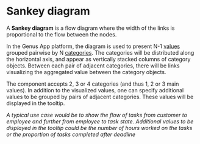 # Sankey diagram

A **Sankey diagram** is a flow diagram where the width of the links is proportional to the flow between the nodes.

In the Genus App platform, the diagram is used to present N-1 [values](../concepts/value.md) grouped pairwise by N [categories](../concepts/category.md). The categories will be distributed along the horizontal axis, and appear as vertically stacked columns of category objects. Between each pair of adjacent categories, there will be links visualizing the aggregated value between the category objects.

The component accepts 2, 3 or 4 categories (and thus 1, 2 or 3 main values). In addition to the visualized values, one can specify additional values to be grouped by pairs of adjacent categories. These values will be displayed in the tooltip.

*A typical use case would be to show the flow of tasks from customer to employee and further from employee to task state. Additional values to be displayed in the tooltip could be the number of hours worked on the tasks or the proportion of tasks completed after deadline*
